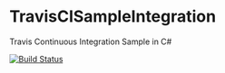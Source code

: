 # TravisCISampleIntegration
Travis Continuous Integration Sample in C#

[![Build Status](https://travis-ci.org/zombiecmp/TravisCISampleIntegration.svg?branch=master)](https://travis-ci.org/zombiecmp/TravisCISampleIntegration)
